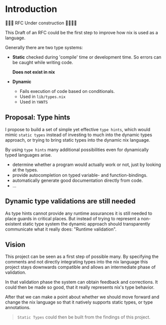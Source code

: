# Introduction

🚧🚧🚧 RFC Under construction 🚧🚧🚧🚧

This Draft of an RFC could be the first step to improve how nix is used as a language.

Generally there are two type systems:

- __Static__
  checked during 'compile' time or development time.
  So errors can be caught while writing code.
  
  __Does not exist in nix__  
  
- __Dynamic__
    - Fails execution of code based on conditionals.
    - Used in `lib/types.nix`
    - Used in `YANTS`

## Proposal: Type hints

I propose to build a set of simple yet effective `type hints`, which would mimic `static types` instead of investing to much into the dynamic types approach,
or trying to bring static types into the dynamic nix language.

By using `type hints` many additional possibilities even for dynamically typed languages arise.

- determine whether a program would actually work or not, just by looking at the types.
- provide autocompletion on typed variable- and function-bindings.
- automatically generate good documentation directly from code.
- ...

## Dynamic type validations are still needed

As type hints cannot provide any runtime assurances it is still needed to place guards in critical places.
But instead of trying to represent a non-existent static type system the dynamic approach should transparently communicate what it really does: "Runtime validation".

## Vision

This project can be seen as a first step of possible many.
By specifying the comments and not directly integrating types
into the nix language this project stays downwards compatible
and allows an intermediate phase of validation.

In that validation phase the system can obtain feedback and corrections.
It could then be made so good, that it really represents nix's type behavior.

After that we can make a point about whether we should move forward and change the nix language so that it natively supports static types, or type annotations.

> `Static Types` could then be built from the findings of this project.

